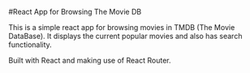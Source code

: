 #React App for Browsing The Movie DB

This is a simple react app for browsing movies in TMDB (The Movie DataBase).
It displays the current popular movies and also has search functionality. 

Built with React and making use of React Router.
